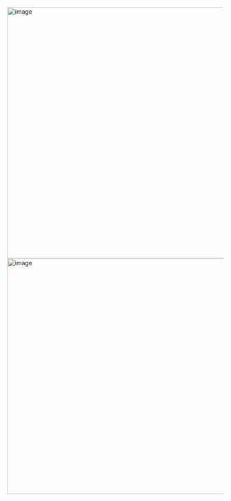 <img width="585" alt="image" src="https://user-images.githubusercontent.com/123050756/227701922-30aae059-0bcd-433e-be04-2d9a2b73776e.png">
<img width="549" alt="image" src="https://user-images.githubusercontent.com/123050756/227701930-3b8c64b3-b8ea-4621-9e62-5fb1a566bce0.png">
